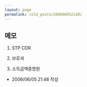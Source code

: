 ```yaml
---
layout: page
permalink: /old_posts/200606052148/
---
```


## 메모

1. STP CDR 

2. 브로셔

3. 소득금액증명원





- 2006/06/05 21:48 작성